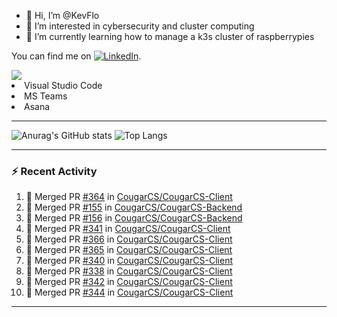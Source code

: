 - 👋 Hi, I’m @KevFlo
- 👀 I’m interested in cybersecurity and cluster computing
- 🌱 I’m currently learning how to manage a k3s cluster of raspberrypies


You can find me on [![LinkedIn][3.2]][3].

<!-- Icons -->

[3.2]: https://i.imgur.com/IwuydvD.png (LinkedIn icon without padding)

<!-- Links to your social media accounts -->

[3]: https://www.linkedin.com/in/flores-kevin/


<a>
    <img src="https://img.shields.io/badge/-Commonly%20Used%20Tools-lightgrey ">
    <li>Visual Studio Code</li> <li>MS Teams</li> <li>Asana</li>
</a>



---

![Anurag's GitHub stats](https://github-readme-stats-kevflo.vercel.app/api?username=KevFlo&count_private=true&hide=stars&show_icons=true&theme=nord)
![Top Langs](https://github-readme-stats-kevflo.vercel.app/api/top-langs/?username=KevFlo&langs_count=5&show_icons=true&theme=nord)

---

### :zap: Recent Activity

<!--START_SECTION:activity-->
1. 🎉 Merged PR [#364](https://github.com/CougarCS/CougarCS-Client/pull/364) in [CougarCS/CougarCS-Client](https://github.com/CougarCS/CougarCS-Client)
2. 🎉 Merged PR [#155](https://github.com/CougarCS/CougarCS-Backend/pull/155) in [CougarCS/CougarCS-Backend](https://github.com/CougarCS/CougarCS-Backend)
3. 🎉 Merged PR [#156](https://github.com/CougarCS/CougarCS-Backend/pull/156) in [CougarCS/CougarCS-Backend](https://github.com/CougarCS/CougarCS-Backend)
4. 🎉 Merged PR [#341](https://github.com/CougarCS/CougarCS-Client/pull/341) in [CougarCS/CougarCS-Client](https://github.com/CougarCS/CougarCS-Client)
5. 🎉 Merged PR [#366](https://github.com/CougarCS/CougarCS-Client/pull/366) in [CougarCS/CougarCS-Client](https://github.com/CougarCS/CougarCS-Client)
6. 🎉 Merged PR [#365](https://github.com/CougarCS/CougarCS-Client/pull/365) in [CougarCS/CougarCS-Client](https://github.com/CougarCS/CougarCS-Client)
7. 🎉 Merged PR [#340](https://github.com/CougarCS/CougarCS-Client/pull/340) in [CougarCS/CougarCS-Client](https://github.com/CougarCS/CougarCS-Client)
8. 🎉 Merged PR [#338](https://github.com/CougarCS/CougarCS-Client/pull/338) in [CougarCS/CougarCS-Client](https://github.com/CougarCS/CougarCS-Client)
9. 🎉 Merged PR [#342](https://github.com/CougarCS/CougarCS-Client/pull/342) in [CougarCS/CougarCS-Client](https://github.com/CougarCS/CougarCS-Client)
10. 🎉 Merged PR [#344](https://github.com/CougarCS/CougarCS-Client/pull/344) in [CougarCS/CougarCS-Client](https://github.com/CougarCS/CougarCS-Client)
<!--END_SECTION:activity-->

---
<!---
KevFlo/KevFlo is a ✨ special ✨ repository because its `README.md` (this file) appears on your GitHub profile.
You can click the Preview link to take a look at your changes.
--->
